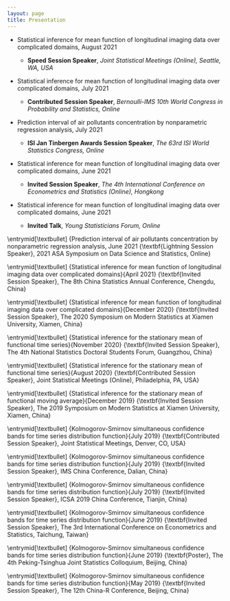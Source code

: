 ```yaml
---
layout: page
title: Presentation
---
```









* Statistical inference for mean function of longitudinal imaging data over complicated domains, August 2021
   * **Speed Session Speaker**, _Joint Statistical Meetings (Online), Seattle, WA, USA_




* Statistical inference for mean function of longitudinal imaging data over complicated domains, July 2021
  * **Contributed Session Speaker**, _Bernoulli-IMS 10th World Congress in Probability and Statistics, Online_

* Prediction interval of air pollutants concentration by nonparametric regression analysis, July 2021
  * **ISI Jan Tinbergen Awards Session Speaker**, _The 63rd ISI World Statistics Congress,
Online_




* Statistical inference for mean function of longitudinal imaging data over complicated domains, June 2021
  * **Invited Session Speaker**, _The 4th International Conference on Econometrics and Statistics (Online), 
Hongkong_





* Statistical inference for mean function of longitudinal imaging data over complicated domains, June 2021
  * **Invited Talk**, _Young Statisticians Forum, Online_



\entrymid[\textbullet]
{Prediction interval of air pollutants concentration by nonparametric regression analysis, June 2021
{\textbf{Lightning  Session Speaker}, 2021 ASA Symposium on Data Science and Statistics,
Online}

\entrymid[\textbullet]
{Statistical inference for mean function of longitudinal imaging data over complicated domains}{April 2021}
{\textbf{Invited Session Speaker}, The 8th China Statistics Annual Conference,
Chengdu, China}



\entrymid[\textbullet]
{Statistical inference for mean function of longitudinal imaging data over complicated domains}{December 2020}
{\textbf{Invited Session Speaker}, The 2020 Symposium on Modern Statistics at Xiamen University,
Xiamen, China}


\entrymid[\textbullet]
{Statistical inference for the stationary mean of functional time series}{November 2020}
{\textbf{Invited Session Speaker},  The 4th National Statistics Doctoral Students Forum, Guangzhou, China}

\entrymid[\textbullet]
{Statistical inference for the stationary mean of functional time series}{August 2020}
{\textbf{Contributed Session Speaker}, Joint Statistical Meetings (Online), Philadelphia, PA, USA}

\entrymid[\textbullet]
{Statistical inference for the stationary mean of functional moving average}{December 2019}
{\textbf{Invited Session Speaker}, The 2019 Symposium on Modern Statistics at Xiamen University,
Xiamen, China}

\entrymid[\textbullet]
{Kolmogorov-Smirnov simultaneous confidence bands for time series 
distribution function}{July 2019}
{\textbf{Contributed Session Speaker}, Joint Statistical Meetings, Denver, CO, USA}


\entrymid[\textbullet]
{Kolmogorov-Smirnov simultaneous confidence bands for time series 
distribution function}{July 2019}
{\textbf{Invited Session Speaker},
IMS China Conference, Dalian, China}

\entrymid[\textbullet]
{Kolmogorov-Smirnov simultaneous confidence bands for time series 
distribution function}{July 2019}
{\textbf{Invited Session Speaker}, ICSA  2019 China Conference, Tianjin, China}

\entrymid[\textbullet]
{Kolmogorov-Smirnov simultaneous confidence bands for time series 
distribution function}{June 2019}
{\textbf{Invited Session Speaker}, The 3rd International Conference on Econometrics and Statistics, 
Taichung, Taiwan}

\entrymid[\textbullet]
{Kolmogorov-Smirnov simultaneous confidence bands for time series 
distribution function}{June 2019}
{\textbf{Poster}, The 4th Peking-Tsinghua Joint Statistics Colloquium, Beijing, China}

\entrymid[\textbullet]
{Kolmogorov-Smirnov simultaneous confidence bands for time series 
distribution function}{May 2019}
{\textbf{Invited Session Speaker}, The 12th China-R Conference, Beijing, China}





